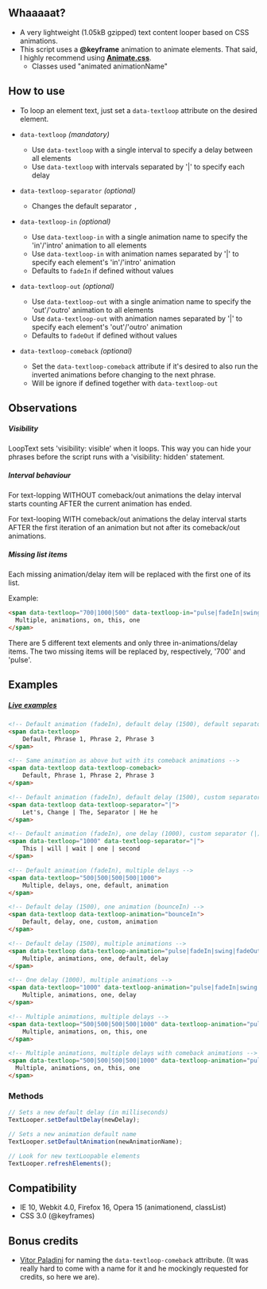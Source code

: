 ## Whaaaaat?

* A very lightweight (1.05kB gzipped) text content looper based on CSS animations.
* This script uses a **@keyframe** animation to animate elements. That said, I highly recommend using [**Animate.css**](https://daneden.github.io/animate.css/).	 
	* Classes used "animated animationName"

## How to use

* To loop an element text, just set a `data-textloop` attribute on the desired element.

* `data-textloop` *(mandatory)*
  * Use `data-textloop` with a single interval to specify a delay between all elements
  * Use `data-textloop` with intervals separated by '|' to specify each delay


* `data-textloop-separator` *(optional)*
  * Changes the default separator `,`


* `data-textloop-in` *(optional)*
  * Use `data-textloop-in` with a single animation name to specify the 'in'/'intro' animation to all elements
  * Use `data-textloop-in` with animation names separated by '|' to specify each element's 'in'/'intro' animation
  * Defaults to `fadeIn` if defined without values


* `data-textloop-out` *(optional)*
  * Use `data-textloop-out` with a single animation name to specify the 'out'/'outro' animation to all elements
  * Use `data-textloop-out` with animation names separated by '|' to specify each element's 'out'/'outro' animation
  * Defaults to `fadeOut` if defined without values


* `data-textloop-comeback` *(optional)*
  * Set the `data-textloop-comeback` attribute if it's desired to also run the inverted animations before changing to the next phrase.
  * Will be ignore if defined together with `data-textloop-out`

## Observations

##### Visibility
LoopText sets 'visibility: visible' when it loops. This way you can hide your phrases before the script runs with a 'visibility: hidden' statement.

##### Interval behaviour

For text-lopping WITHOUT comeback/out animations the delay interval starts counting AFTER the current animation has ended.

For text-looping WITH comeback/out animations the delay interval starts AFTER the first iteration of an animation but not after its comeback/out animations.

##### Missing list items
Each missing animation/delay item will be replaced with the first one of its list.

Example:
```html
<span data-textloop="700|1000|500" data-textloop-in="pulse|fadeIn|swing">
  Multiple, animations, on, this, one
</span>
```

There are 5 different text elements and only three in-animations/delay items. The two missing items will be replaced by, respectively, '700' and 'pulse'.


## Examples

##### [Live examples](http://kaisermann.github.io/textlooper/)

````html
<!-- Default animation (fadeIn), default delay (1500), default separator (,) -->
<span data-textloop>
	Default, Phrase 1, Phrase 2, Phrase 3
</span>

<!-- Same animation as above but with its comeback animations -->
<span data-textloop data-textloop-comeback>
	Default, Phrase 1, Phrase 2, Phrase 3
</span>

<!-- Default animation (fadeIn), default delay (1500), custom separator (|) -->
<span data-textloop data-textloop-separator="|">
	Let's, Change | The, Separator | He he
</span>

<!-- Default animation (fadeIn), one delay (1000), custom separator (|) -->
<span data-textloop="1000" data-textloop-separator="|">
	This | will | wait | one | second
</span>

<!-- Default animation (fadeIn), multiple delays -->
<span data-textloop="500|500|500|500|1000">
	Multiple, delays, one, default, animation
</span>

<!-- Default delay (1500), one animation (bounceIn) -->
<span data-textloop data-textloop-animation="bounceIn">
	Default, delay, one, custom, animation
</span>

<!-- Default delay (1500), multiple animations -->
<span data-textloop data-textloop-animation="pulse|fadeIn|swing|fadeOut|bounceIn">
	Multiple, animations, one, default, delay
</span>

<!-- One delay (1000), multiple animations -->
<span data-textloop="1000" data-textloop-animation="pulse|fadeIn|swing|fadeOut|bounceIn">
	Multiple, animations, one, delay
</span>

<!-- Multiple animations, multiple delays -->
<span data-textloop="500|500|500|500|1000" data-textloop-animation="pulse|fadeIn|swing|fadeOut|bounceIn">
	Multiple, animations, on, this, one
</span>

<!-- Multiple animations, multiple delays with comeback animations -->
<span data-textloop="500|500|500|500|1000" data-textloop-animation="pulse|fadeIn|swing|slideInUp" data-textloop-comeback>
  Multiple, animations, on, this, one
</span>
````

### Methods
````js
// Sets a new default delay (in milliseconds)
TextLooper.setDefaultDelay(newDelay);

// Sets a new animation default name
TextLooper.setDefaultAnimation(newAnimationName);

// Look for new textLoopable elements
TextLooper.refreshElements();
````

## Compatibility
* IE 10, Webkit 4.0, Firefox 16, Opera 15 (animationend, classList)
* CSS 3.0 (@keyframes)

## Bonus credits
* [Vitor Paladini](https://github.com/vtrpldn) for naming the `data-textloop-comeback` attribute. (It was really hard to come with a name for it and he mockingly requested for credits, so here we are).
